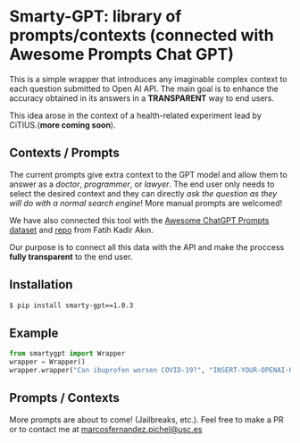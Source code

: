 # Smarty-GPT: library of prompts/contexts (**connected with Awesome Prompts Chat GPT**)

This is a simple wrapper that introduces any imaginable complex context to each question submitted to Open AI API. The main goal is to enhance the accuracy obtained in its answers in a **TRANSPARENT** way to end users. 

This idea arose in the context of a health-related experiment lead by CiTIUS.(**more coming soon**).

## Contexts / Prompts

The current prompts give extra context to the GPT model and allow them to answer as a *doctor*, *programmer*, or *lawyer*. The end user only needs to select the desired context and they can directly *ask the question as they will do with a normal search engine*! More manual prompts are welcomed!

We have also connected this tool with the [Awesome ChatGPT Prompts dataset](https://huggingface.co/datasets/fka/awesome-chatgpt-prompts) and [repo](https://github.com/f/awesome-chatgpt-prompts) from Fatih Kadir Akın. 

Our purpose is to connect all this data with the API and make the proccess **fully transparent** to the end user.

## Installation 

```bash
$ pip install smarty-gpt==1.0.3
```
## Example

```python
from smartygpt import Wrapper
wrapper = Wrapper()
wrapper.wrapper("Can ibuprofen worsen COVID-19?", "INSERT-YOUR-OPENAI-KEY-HERE", "doctor")
```

## Prompts / Contexts

More prompts are about to come! (Jailbreaks, etc.). Feel free to make a PR or to contact me at marcosfernandez.pichel@usc.es
